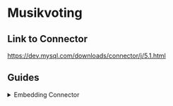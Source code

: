 # Musikvoting

## Link to Connector
https://dev.mysql.com/downloads/connector/j/5.1.html

## Guides
<details>
  <summary>Embedding Connector</summary>
  
  1. Inside the project, right click on "JRE System Library [JavaSE-YOUR_VERSION]"
  2. Select "Build Path"
  3. Click "Configure Build Path..."
  4. Scroll to the top inside the default view
  5. Select "Modulepath"
  6. Inside the sidebar on the right, click "Add External JARs..."
  7. Select the JAR file for the SQL connector
  8. Click "Apply"
  9. Click "Apply and Close"

</details>
